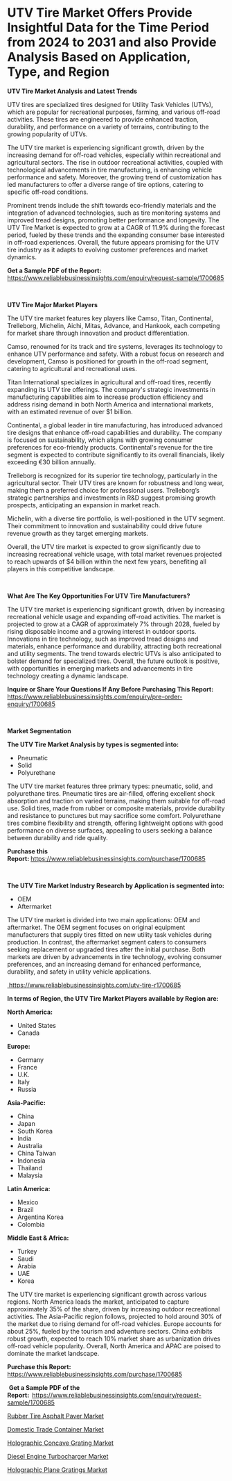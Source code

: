 <p><h1>UTV Tire Market Offers Provide Insightful Data for the Time Period from 2024 to 2031 and also Provide Analysis Based on Application, Type, and Region</h1></p><p><strong>UTV Tire Market Analysis and Latest Trends</strong></p>
<p><p>UTV tires are specialized tires designed for Utility Task Vehicles (UTVs), which are popular for recreational purposes, farming, and various off-road activities. These tires are engineered to provide enhanced traction, durability, and performance on a variety of terrains, contributing to the growing popularity of UTVs.</p><p>The UTV tire market is experiencing significant growth, driven by the increasing demand for off-road vehicles, especially within recreational and agricultural sectors. The rise in outdoor recreational activities, coupled with technological advancements in tire manufacturing, is enhancing vehicle performance and safety. Moreover, the growing trend of customization has led manufacturers to offer a diverse range of tire options, catering to specific off-road conditions.</p><p>Prominent trends include the shift towards eco-friendly materials and the integration of advanced technologies, such as tire monitoring systems and improved tread designs, promoting better performance and longevity. The UTV Tire Market is expected to grow at a CAGR of 11.9% during the forecast period, fueled by these trends and the expanding consumer base interested in off-road experiences. Overall, the future appears promising for the UTV tire industry as it adapts to evolving customer preferences and market dynamics.</p></p>
<p><strong>Get a Sample PDF of the Report:&nbsp;</strong> <a href="https://www.reliablebusinessinsights.com/enquiry/request-sample/1700685?utm_campaign=75&utm_medium=2&utm_source=Github&utm_content=ia&utm_term=01112024&utm_id=utv-tire">https://www.reliablebusinessinsights.com/enquiry/request-sample/1700685</a></p>
<p>&nbsp;</p>
<p><strong>UTV Tire Major Market Players</strong></p>
<p><p>The UTV tire market features key players like Camso, Titan, Continental, Trelleborg, Michelin, Aichi, Mitas, Advance, and Hankook, each competing for market share through innovation and product differentiation.</p><p>Camso, renowned for its track and tire systems, leverages its technology to enhance UTV performance and safety. With a robust focus on research and development, Camso is positioned for growth in the off-road segment, catering to agricultural and recreational uses. </p><p>Titan International specializes in agricultural and off-road tires, recently expanding its UTV tire offerings. The company's strategic investments in manufacturing capabilities aim to increase production efficiency and address rising demand in both North America and international markets, with an estimated revenue of over $1 billion.</p><p>Continental, a global leader in tire manufacturing, has introduced advanced tire designs that enhance off-road capabilities and durability. The company is focused on sustainability, which aligns with growing consumer preferences for eco-friendly products. Continental's revenue for the tire segment is expected to contribute significantly to its overall financials, likely exceeding €30 billion annually.</p><p>Trelleborg is recognized for its superior tire technology, particularly in the agricultural sector. Their UTV tires are known for robustness and long wear, making them a preferred choice for professional users. Trelleborg’s strategic partnerships and investments in R&D suggest promising growth prospects, anticipating an expansion in market reach.</p><p>Michelin, with a diverse tire portfolio, is well-positioned in the UTV segment. Their commitment to innovation and sustainability could drive future revenue growth as they target emerging markets. </p><p>Overall, the UTV tire market is expected to grow significantly due to increasing recreational vehicle usage, with total market revenues projected to reach upwards of $4 billion within the next few years, benefiting all players in this competitive landscape.</p></p>
<p>&nbsp;</p>
<p><strong>What Are The Key Opportunities For UTV Tire Manufacturers?</strong></p>
<p><p>The UTV tire market is experiencing significant growth, driven by increasing recreational vehicle usage and expanding off-road activities. The market is projected to grow at a CAGR of approximately 7% through 2028, fueled by rising disposable income and a growing interest in outdoor sports. Innovations in tire technology, such as improved tread designs and materials, enhance performance and durability, attracting both recreational and utility segments. The trend towards electric UTVs is also anticipated to bolster demand for specialized tires. Overall, the future outlook is positive, with opportunities in emerging markets and advancements in tire technology creating a dynamic landscape.</p></p>
<p><strong>Inquire or Share Your Questions If Any Before Purchasing This Report:</strong> <a href="https://www.reliablebusinessinsights.com/enquiry/pre-order-enquiry/1700685?utm_campaign=75&utm_medium=2&utm_source=Github&utm_content=ia&utm_term=01112024&utm_id=utv-tire">https://www.reliablebusinessinsights.com/enquiry/pre-order-enquiry/1700685</a></p>
<p>&nbsp;</p>
<p><strong>Market Segmentation</strong></p>
<p><strong>The UTV Tire Market Analysis by types is segmented into:</strong></p>
<p><ul><li>Pneumatic</li><li>Solid</li><li>Polyurethane</li></ul></p>
<p><p>The UTV tire market features three primary types: pneumatic, solid, and polyurethane tires. Pneumatic tires are air-filled, offering excellent shock absorption and traction on varied terrains, making them suitable for off-road use. Solid tires, made from rubber or composite materials, provide durability and resistance to punctures but may sacrifice some comfort. Polyurethane tires combine flexibility and strength, offering lightweight options with good performance on diverse surfaces, appealing to users seeking a balance between durability and ride quality.</p></p>
<p><strong>Purchase this Report:&nbsp;</strong><a href="https://www.reliablebusinessinsights.com/purchase/1700685?utm_campaign=75&utm_medium=2&utm_source=Github&utm_content=ia&utm_term=01112024&utm_id=utv-tire">https://www.reliablebusinessinsights.com/purchase/1700685</a></p>
<p>&nbsp;</p>
<p><strong>The UTV Tire Market Industry Research by Application is segmented into:</strong></p>
<p><ul><li>OEM</li><li>Aftermarket</li></ul></p>
<p><p>The UTV tire market is divided into two main applications: OEM and aftermarket. The OEM segment focuses on original equipment manufacturers that supply tires fitted on new utility task vehicles during production. In contrast, the aftermarket segment caters to consumers seeking replacement or upgraded tires after the initial purchase. Both markets are driven by advancements in tire technology, evolving consumer preferences, and an increasing demand for enhanced performance, durability, and safety in utility vehicle applications.</p></p>
<p><a href="https://www.reliablebusinessinsights.com/utv-tire-r1700685?utm_campaign=75&utm_medium=2&utm_source=Github&utm_content=ia&utm_term=01112024&utm_id=utv-tire">&nbsp;https://www.reliablebusinessinsights.com/utv-tire-r1700685</a></p>
<p><strong>In terms of Region, the UTV Tire Market Players available by Region are:</strong></p>
<p>
    <p> <strong> North America: </strong>
        <ul>
            <li>United States</li>
            <li>Canada</li>
        </ul>
        </p> 
    <p> <strong> Europe: </strong>
        <ul>
            <li>Germany</li>
            <li>France</li>
            <li>U.K.</li>
            <li>Italy</li>
            <li>Russia</li>
        </ul>
        </p> 
    <p> <strong> Asia-Pacific: </strong>
        <ul>
            <li>China</li>
            <li>Japan</li>
            <li>South Korea</li>
            <li>India</li>
            <li>Australia</li>
            <li>China Taiwan</li>
            <li>Indonesia</li>
            <li>Thailand</li>
            <li>Malaysia</li>
        </ul>
        </p> 
    <p> <strong> Latin America: </strong>
        <ul>
            <li>Mexico</li>
            <li>Brazil</li>
            <li>Argentina Korea</li>
            <li>Colombia</li>
        </ul>
        </p> 
    <p> <strong> Middle East & Africa: </strong>
        <ul>
            <li>Turkey</li>
            <li>Saudi</li>
            <li>Arabia</li>
            <li>UAE</li>
            <li>Korea</li>
        </ul>
    </p>
    </p>
<p><p>The UTV tire market is experiencing significant growth across various regions. North America leads the market, anticipated to capture approximately 35% of the share, driven by increasing outdoor recreational activities. The Asia-Pacific region follows, projected to hold around 30% of the market due to rising demand for off-road vehicles. Europe accounts for about 25%, fueled by the tourism and adventure sectors. China exhibits robust growth, expected to reach 10% market share as urbanization drives off-road vehicle popularity. Overall, North America and APAC are poised to dominate the market landscape.</p></p>
<p><strong>Purchase this Report: </strong><a href="https://www.reliablebusinessinsights.com/purchase/1700685?utm_campaign=75&utm_medium=2&utm_source=Github&utm_content=ia&utm_term=01112024&utm_id=utv-tire">https://www.reliablebusinessinsights.com/purchase/1700685</a></p>
<p>&nbsp;<strong>Get a Sample PDF of the Report:&nbsp;&nbsp;</strong><a href="https://www.reliablebusinessinsights.com/enquiry/request-sample/1700685?utm_campaign=75&utm_medium=2&utm_source=Github&utm_content=ia&utm_term=01112024&utm_id=utv-tire">https://www.reliablebusinessinsights.com/enquiry/request-sample/1700685</a></p>
<p><strong></strong></p>
<p><p><a href="https://issuu.com/reportprime-2/docs/rubber-tire-asphalt-paver-market-si_01d16c068d54e4?utm_campaign=75&utm_medium=2&utm_source=Github&utm_content=ia&utm_term=01112024&utm_id=utv-tire">Rubber Tire Asphalt Paver Market</a></p><p><a href="https://issuu.com/reportprime-2/docs/domestic-trade-container-market-siz_af1d7271acc037?utm_campaign=75&utm_medium=2&utm_source=Github&utm_content=ia&utm_term=01112024&utm_id=utv-tire">Domestic Trade Container Market</a></p><p><a href="https://www.linkedin.com/pulse/navigating-holographic-concave-grating-market-expert-analysis-ufgue?utm_campaign=75&utm_medium=2&utm_source=Github&utm_content=ia&utm_term=01112024&utm_id=utv-tire">Holographic Concave Grating Market</a></p><p><a href="https://github.com/erskinemm93/Market-Research-Report-List-1/blob/main/diesel-engine-turbocharger-market.md?utm_campaign=75&utm_medium=2&utm_source=Github&utm_content=ia&utm_term=01112024&utm_id=utv-tire">Diesel Engine Turbocharger Market</a></p><p><a href="https://www.linkedin.com/pulse/holographic-plane-gratings-market-industry-landscape-growth-aa79e?utm_campaign=75&utm_medium=2&utm_source=Github&utm_content=ia&utm_term=01112024&utm_id=utv-tire">Holographic Plane Gratings Market</a></p></p>
